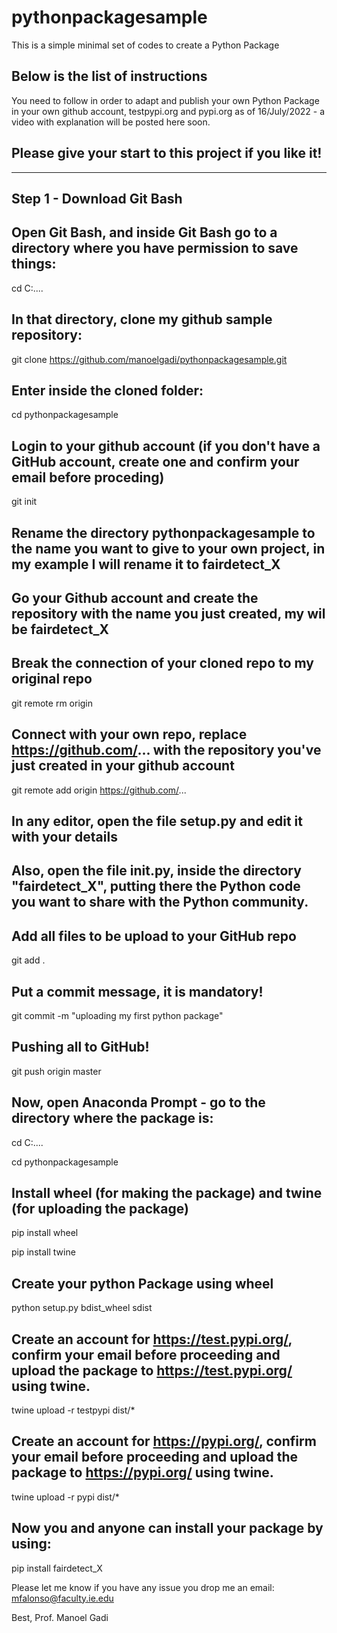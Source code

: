 # pythonpackagesample
This is a simple minimal set of codes to create a Python Package

## Below is the list of instructions

You need to follow in order to adapt and publish your own Python Package in your own github account, testpypi.org and pypi.org as of 16/July/2022 - a video with explanation will be posted here soon.

## Please give your start to this project if you like it!


---

## Step 1 - Download Git Bash


## Open Git Bash, and inside Git Bash go to a directory where you have permission to save things:

cd C:\....



## In that directory, clone my github sample repository:

git clone https://github.com/manoelgadi/pythonpackagesample.git



## Enter inside the cloned folder: 

cd pythonpackagesample



## Login to your github account (if you don't have a GitHub account, create one and confirm your email before proceding)

git init

## Rename the directory pythonpackagesample to the name you want to give to your own project, in my example I will rename it to fairdetect_X

## Go your Github account and create the repository with the name you just created, my wil be fairdetect_X

## Break the connection of your cloned repo to my original repo
git remote rm origin

## Connect with your own repo, replace https://github.com/... with the repository you've just created in your github account
git remote add origin https://github.com/...

## In any editor, open the file setup.py and edit it with your details
## Also, open the file __init__.py, inside the directory "fairdetect_X", putting there the Python code you want to share with the Python community.

## Add all files to be upload to your GitHub repo
git add .

## Put a commit message, it is mandatory!
git commit -m "uploading my first python package"  

## Pushing all to GitHub!
git push origin master

## Now, open Anaconda Prompt - go to the directory where the package is:
cd C:\....

cd pythonpackagesample

## Install wheel (for making the package) and twine (for uploading the package)
pip install wheel

pip install twine



## Create your python Package using wheel
python setup.py bdist_wheel sdist



## Create an account for https://test.pypi.org/, confirm your email before proceeding and upload the package to https://test.pypi.org/ using twine.

twine upload -r testpypi dist/*



## Create an account for https://pypi.org/, confirm your email before proceeding and upload the package to https://pypi.org/ using twine.

twine upload -r pypi dist/*



## Now you and anyone can install your package by using:

pip install fairdetect_X




Please let me know if you have any issue you drop me an email: mfalonso@faculty.ie.edu

Best,
Prof. Manoel Gadi
